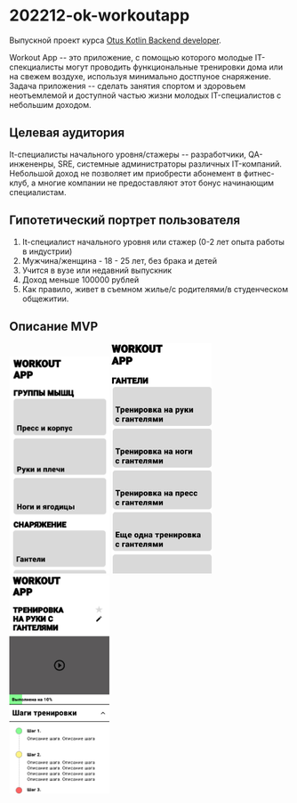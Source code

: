 # 202212-ok-workoutapp

Выпускной проект курса [Otus Kotlin Backend developer](https://otus.ru/lessons/kotlin/?int_source=courses_catalog&int_term=programming).

Workout App -- это приложение, с помощью которого молодые IT-спекциалисты могут проводить 
функциональные тренировки дома или на свежем воздухе, используя минимально достпуное снаряжение.
Задача приложения -- сделать занятия спортом и здоровьем неотъемлемой и доступной частью жизни молодых IT-специалистов с небольшим доходом.

## Целевая аудитория 
It-специалисты начального уровня/стажеры -- разработчики, QA-инжененры, SRE, системные администраторы различных IT-компаний.
Небольшой доход не позволяет им приобрести абонемент в фитнес-клуб, а многие компании не предоставляют этот бонус
начинающим специалистам. 

## Гипотетический портрет пользователя
1. It-специалист начального уровня или стажер (0-2 лет опыта работы в индустрии)
2. Мужчина/женщина - 18 - 25 лет, без брака и детей
3. Учится в вузе или недавний выпускник
4. Доход меньше 100000 рублей
5. Как правило, живет в съемном жилье/с родителями/в студенческом общежитии.

## Описание MVP

<p float="left">
    <img src="img/WorkoutApp_main_screen.jpeg" alt="Главный экран" width="180">
    <img src="img/WorkoutApp_section_screen.jpeg" alt="Экран секции" width="180">
    <img src="img/WorkoutApp_workout_screen.jpeg" alt="Экран тренировки" width="180">
</p>

